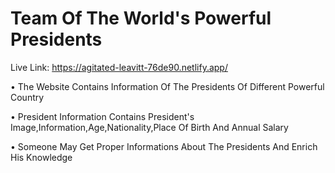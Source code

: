 # Team Of The World's Powerful Presidents

Live Link: https://agitated-leavitt-76de90.netlify.app/

• The Website Contains Information Of The Presidents Of Different Powerful Country 

• President Information Contains President's Image,Information,Age,Nationality,Place Of Birth And Annual Salary

• Someone May Get Proper Informations About The Presidents And Enrich His Knowledge
